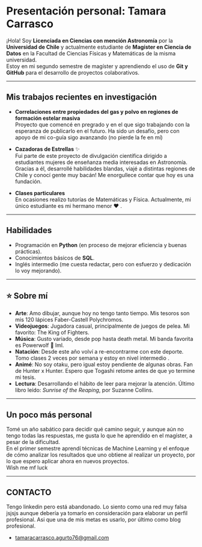 # Presentación personal: Tamara Carrasco

¡Hola! Soy **Licenciada en Ciencias con mención Astronomía** por la **Universidad de Chile** y actualmente estudiante de **Magíster en Ciencia de Datos** en la Facultad de Ciencias Físicas y Matemáticas de la misma universidad.  
Estoy en mi segundo semestre de magíster y aprendiendo el uso de **Git y GitHub** para el desarrollo de proyectos colaborativos.

---

##  Mis trabajos recientes en investigación

- **Correlaciones entre propiedades del gas y polvo en regiones de formación estelar masiva**  
  Proyecto que comencé en pregrado y en el que sigo trabajando con la esperanza de publicarlo en el futuro. Ha sido un desafío, pero con apoyo de mi co-guía sigo avanzando (no pierde la fe en mí)

- **Cazadoras de Estrellas** ✨  
  Fui parte de este proyecto de divulgación científica dirigido a estudiantes mujeres de enseñanza media interesadas en Astronomía. Gracias a él, desarrollé habilidades blandas, viajé a distintas regiones de Chile y conocí gente muy bacán! Me enorgullece contar que hoy es una fundación. 

- **Clases particulares**  
  En ocasiones realizo tutorías de Matemáticas y Física. Actualmente, mi único estudiante es mi hermano menor :heart: .  

---

##  Habilidades

- Programación en **Python** (en proceso de mejorar eficiencia y buenas prácticas).
- Conocimientos básicos de **SQL**.
- Inglés intermedio (me cuesta redactar, pero con esfuerzo y dedicación lo voy mejorando).

---

## :star: Sobre mí

- **Arte**: Amo dibujar, aunque hoy no tengo tanto tiempo. Mis tesoros son mis 120 lápices Faber-Castell Polychromos.  
- **Videojuegos**: Jugadora casual, principalmente de juegos de pelea. Mi favorito: The King of Fighters.  
- **Música**: Gusto variado, desde pop hasta death metal. Mi banda favorita es Powerwolf :wolf: lml.  
- **Natación**: Desde este año volví a re-encontrarme con este deporte. Tomo clases 2 veces por semana y estoy en nivel intermedio .  
- **Animé**: No soy otaku, pero igual estoy pendiente de algunas obras. Fan de Hunter x Hunter. Espero que Togashi retome antes de que yo termine mi tesis.  
- **Lectura**: Desarrollando el hábito de leer para mejorar la atención. Último libro leído: *Sunrise of the Reaping*, por Suzanne Collins.  

---

##  Un poco más personal

Tomé un año sabático para decidir qué camino seguir, y aunque aún no tengo todas las respuestas, me gusta lo que he aprendido en el magíster, a pesar de la dificultad.  
En el primer semestre aprendí técnicas de Machine Learning y el enfoque de cómo analizar los resultados que uno obtiene al realizar un proyecto, por lo que espero aplicar ahora en nuevos proyectos.  
 Wish me mf luck

---

## CONTACTO
Tengo linkedin pero está abandonado. Lo siento como una red muy falsa jsjsjs aunque debería ya tomarlo en consideración para elaborar un perfil profesional. Asi que una de mis metas es usarlo, por último como blog profesional.
- tamaracarrasco.agurto76@gmail.com